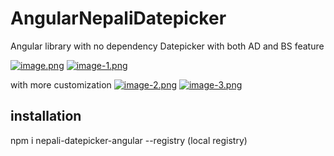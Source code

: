 # AngularNepaliDatepicker

Angular library with no dependency
Datepicker with both AD and BS feature

[![image.png](https://i.postimg.cc/GtpDPVyb/image.png)](https://postimg.cc/Q9RVh6mz)
[![image-1.png](https://i.postimg.cc/SsSYq3Vc/image-1.png)](https://postimg.cc/R3YZLPk0)

with more customization
[![image-2.png](https://i.postimg.cc/DyJJ2qQp/image-2.png)](https://postimg.cc/jLTdcnFy)
[![image-3.png](https://i.postimg.cc/bw1ZnpBQ/image-3.png)](https://postimg.cc/jDdq00K5)

## installation

npm i nepali-datepicker-angular --registry (local registry)
